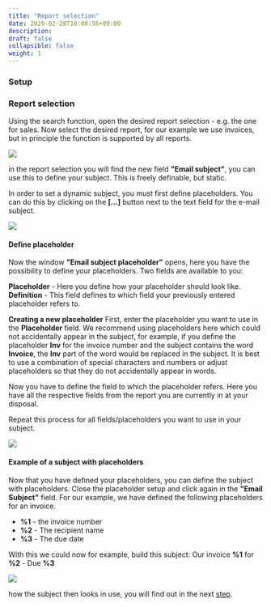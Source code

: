 ```yaml
---
title: "Report selection"
date: 2020-02-28T10:08:56+09:00
description: 
draft: false
collapsible: false
weight: 1
---
```

### Setup

### Report selection

Using the search function, open the desired report selection - e.g. the one for sales. Now select the desired report, for our example we use invoices, but in principle the function is supported by all reports.

![](images/apps/subjectreportselections.PNG)

in the report selection you will find the new field **"Email subject"**, you can use this to define your subject. This is freely definable, but static.

In order to set a dynamic subject, you must first define placeholders. You can do this by clicking on the **[...]** button next to the text field for the e-mail subject.

![](images/apps/subjectplaceholderemptyen.PNG)

#### Define placeholder
Now the window **"Email subject placeholder"** opens, here you have the possibility to define your placeholders. Two fields are available to you:

**Placeholder** - Here you define how your placeholder should look like.
**Definition** - This field defines to which field your previously entered placeholder refers to.

**Creating a new placeholder**
First, enter the placeholder you want to use in the **Placeholder** field. We recommend using placeholders here which could not accidentally appear in the subject, for example, if you define the placeholder **Inv** for the invoice number and the subject contains the word **Invoice**, the **Inv** part of the word would be replaced in the subject. It is best to use a combination of special characters and numbers or adjust placeholders so that they do not accidentally appear in words.

Now you have to define the field to which the placeholder refers. Here you have all the respective fields from the report you are currently in at your disposal.

Repeat this process for all fields/placeholders you want to use in your subject.

![](images/apps/subjectdocplacefillen.PNG)

#### Example of a subject with placeholders
Now that you have defined your placeholders, you can define the subject with placeholders. Close the placeholder setup and click again in the **"Email Subject"** field. For our example, we have defined the following placeholders for an invoice.

- **%1** - the invoice number
- **%2** - The recipient name
- **%3** - The due date

With this we could now for example, build this subject: Our invoice **%1** for **%2** - Due **%3**

![](images/apps/subjectdoclayoutdoneen.PNG)

how the subject then looks in use, you will find out in the next [step](en-us/apps/mailsubject/working-with-mail-subject-plus/maildialogue/).


